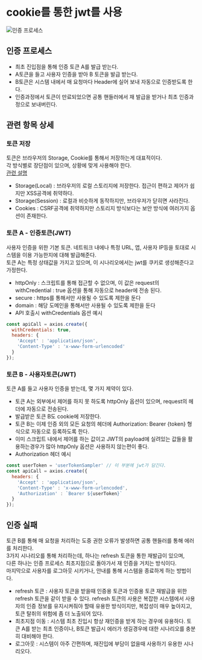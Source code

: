 # cookie를 통한 jwt를 사용

![인증 프로세스](https://user-images.githubusercontent.com/52027534/84860269-b91f0180-b0a9-11ea-9839-9e87d5cfe341.png)

## 인증 프로세스

- 최초 진입점을 통해 인증 토큰 A를 발급 받는다.
- A토큰을 들고 사용자 인증을 받아 B 토큰을 발급 받는다.
- B토큰은 시스템 내에서 매 요청마다 Header에 실어 보내 자동으로 인증받도록 한다.
- 인증과정에서 토큰이 만료되었으면 공통 핸들러에서 재 발급을 받거나 최초 인증과정으로 보내버린다.

## 관련 항목 상세

### 토큰 저장  

토큰은 브라우저의 Storage, Cookie를 통해서 저장하는게 대표적이다.  
각 방식별로 장단점이 있으며, 상황에 맞게 사용해야 한다.  
[관련 설명](http://lazyhoneyant.blogspot.com/2016/08/jwt.html)

- Storage(Local) : 브라우저의 로컬 스토리지에 저장한다. 접근이 편하고 제어가 쉽지만 XSS공격에 취약하다.
- Storage(Session) : 로컬과 비슷하게 동작하지만, 브라우저가 닫히면 사라진다.
- Cookies : CSRF공격에 취약하지만 스토리지 방식보다는 보안 방식에 여러가지 옵션이 존재한다.

### 토큰 A - 인증토큰(JWT)

사용자 인증을 위한 기본 토큰. 네트워크 내에나 특정 URL, 앱, 사용자 IP등을 토대로 시스템을 이용 가능한지에 대해 발급해준다.  
토큰 A는 특정 상태값을 가지고 있으며, 이 시나리오에서는 jwt를 쿠키로 생성해준다고 가정한다.

- httpOnly : 스크립트를 통해 접근할 수 없으며, 이 값은 request의 withCredential : true 옵션을 통해 자동으로 header에 전송 된다.
- secure : https를 통해서만 사용될 수 있도록 제한을 둔다
- domain : 해당 도메인을 통해서만 사용될 수 있도록 제한을 둔다
- API 호출시 withCredentials 옵션 예시
```javascript
const apiCall = axios.create({
  withCredentials: true,
  headers: {
    'Accept' : 'application/json',
    'Content-Type' : 'x-www-form-urlencoded'
  }
});
```

### 토큰 B - 사용자토큰(JWT)

토큰 A를 들고 사용자 인증을 받는데, 몇 가지 제약이 있다.

- 토큰 A는 외부에서 제어를 하지 못 하도록 httpOnly 옵션이 있으며, request의 헤더에 자동으로 전송된다.
- 발급받은 토큰 B도 cookie에 저장한다.
- 토큰 B는 이제 인증 외의 모든 요청의 헤더에 Authorization: Bearer {token} 형식으로 자동으로 등록하도록 한다.
- 이미 스크립트 내에서 제어를 하는 값이고 JWT의 payload에 실려있는 값들을 활용하는경우가 많아 httpOnly 옵션은 사용하지 않는편이 좋다.
- Authorization 헤더 예시
```javascript
const userToken = 'userTokenSampler' // 이 부분에 jwt가 담긴다.
const apiCall = axios.create({
  headers: {
    'Accept' : 'application/json',
    'Content-Type' : 'x-www-form-urlencoded',
    'Authorization' : `Bearer ${userToken}`
  }
});
```

## 인증 실패

토큰 B를 통해 매 요청을 처리하는 도중 권한 오류가 발생하면 공통 핸들러를 통해 에러를 처리한다.  
3가지 시나리오를 통해 처리하는데, 하나는 refresh 토큰을 통한 재발급이 있으며,  
다른 하나는 인증 프로세스 최초지점으로 돌아가서 재 인증을 거치는 방식이다.  
마지막으로 사용자를 로그아웃 시키거나, 안내를 통해 시스템을 종료하게 하는 방법이다.

- refresh 토큰 : 사용자 토큰을 받을때 인증용 토큰과 인증용 토큰 재발급을 위한 refresh 토큰을 같이 받을 수 있다. refresh 토큰의 사용은 복잡한 시스템에서 사용자의 인증 정보를 유지시켜줘야 할때 유용한 방식이지만, 복잡성이 매우 높아지고, 토큰 탈취의 위험에 좀 더 노출되어 있다.
- 최초지점 이동 : 시스템 최초 진입시 항상 재인증을 받게 하는 경우에 유용하다. 토큰 A를 받는 최초 인증이나, B토큰 발급시 에러가 생길경우에 대한 시나리오를 충분히 대비해야 한다.
- 로그아웃 : 시스템이 아주 간편하며, 재진입에 부담이 없을때 사용하기 유용한 시나리오다.
